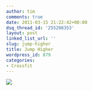 ```yaml
---
author: tim
comments: true
date: 2011-03-15 21:22:42+00:00
dsq_thread_id: '255208353'
layout: post
linked_list_url: ''
slug: jump-higher
title: Jump Higher
wordpress_id: 879
categories:
- Crossfit
---
```


[![](http://img.youtube.com/vi/tPZdYboa-HY/0.jpg)](http://www.youtube.com/watch?v=tPZdYboa-HY)